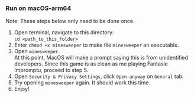 ### Run on macOS-arm64
Note: These steps below only need to be done once.
1. Open terminal, navigate to this directory: <br>
`cd <path_to_this_folder>`
2. Enter `chmod +x minesweeper` to make file `minesweeper` an executable.
3. Open `minesweeper`. <br>
At this point, MacOS will make a prompt saying this is from unidentified developers. Since this game is as clean as me playing Fantasie Impromptu, proceed to step 5.
4. Open `Security & Privacy Settings`, click `Open anyway` on `General` tab.
5. Try opening `minesweeper` again. It should work this time.
6. Enjoy!